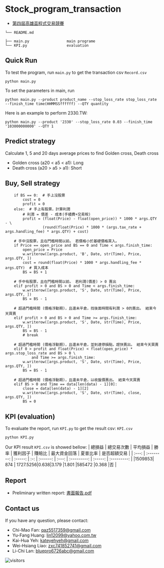 # Stock_program_transaction  
- [第四屆高雄盃程式交易競賽](https://bhuntr.com/tw/competitions/eqpkavrw0olm1wupbd)  

```
└── README.md 

├── main.py                 main programe
└── KPI.py                  evaluation 
```  

## Quick Run
To test the program, run `main.py` to get the transaction csv `Record.csv`  
```
python main.py
```
To set the parameters in main, run
```
python main.py --product product_name --stop_loss_rate stop_loss_rate --finish_time time(HHMMSSffffff) --QTY quantity
```
Here is an example to perform 2330.TW:
```
python main.py --product '2330' --stop_loss_rate 0.03 --finish_time '103000000000' --QTY 1
```

## Predict strategy  
Calculate 1, 5 and 20 days average prices to find Golden cross, Death cross  
- Golden cross (a20 < a5 < a1): Long  
- Death cross (a20 > a5 > a1): Short

## Buy, Sell strategy  
```
    if BS == 0:  # 手上沒股票
        cost = 0
        profit = 0
    else:  # 手上有股票，計算利潤
        # 利潤 = 價差 - 成本(手續費+交易稅)
        profit = (float(Price) - float(open_price)) * 1000 * args.QTY - \
                 (round(float(Price) * 1000 * (args.tax_rate + args.handling_fee) * args.QTY) + cost)

    # 手中沒股票，且在門檻時間以前。 若價格小於基礎價格買入。
    if Price == open_price and BS == 0 and Time < args.finish_time:
        open_price = Price
        w.writerow([args.product, 'B', Date, str(Time), Price, args.QTY, ])
        cost = round(float(Price) * 1000 * args.handling_fee * args.QTY)  # 買入成本
        BS = BS + 1

    # 手中有股票，且在門檻時間以前。 若利潤(價差) > 0 賣出
    elif profit > 0 and BS > 0 and Time < args.finish_time:
        w.writerow([args.product, 'S', Date, str(Time), Price, args.QTY, ])
        BS = BS - 1

    # 超過門檻時間 (價格浮動期)，且還未平倉，找後面時間有利潤 > 0的賣出。 結束今天買賣
    elif profit > 0 and BS > 0 and Time >= args.finish_time:
        w.writerow([args.product, 'S', Date, str(Time), Price, args.QTY, ])
        BS = BS - 1
        # break

    # 超過門檻時間 (價格浮動期)，且還未平倉，並到達停損點，趕快賣出。 結束今天買賣
    elif 0 > profit and float(Price) < float(open_price) * args.stop_loss_rate and BS > 0 \
            and Time >= args.finish_time:
        w.writerow([args.product, 'S', Date, str(Time), Price, args.QTY, ])
        BS = BS - 1

    # 超過門檻時間 (價格浮動期)，且還未平倉，以收盤價賣出。 結束今天買賣
    elif BS > 0 and Time == data[len(data) - 1][0]:
        close = data[len(data) - 1][2]
        w.writerow([args.product, 'S', Date, str(Time), close, args.QTY, ])
        BS = 0
```

## KPI (evaluation)  
To evaluate the report, run `KPI.py` to get the result csv: `KPI.csv`
```
python KPI.py
```
Our KPI result `KPI.csv` is showed bellow:
| 總損益 | 總交易次數 | 平均損益 | 勝率 | 獲利因子 | 賺賠比 | 最大資金回落 | 夏普比率 | 是否超額交易 |
| :---: | :--------: | :-----: | :-: | :------: | :---: | :---------: | :-----: | :---------: |
|1509853| 874       | 1727.5256|0.638|3.179    |1.801 |585472       |0.368   |否            |

## Report  
- Preliminary written report: [書面報告.pdf](https://drive.google.com/file/d/1wkxdQN863TYorcstUOdHMq1jP3j1MU0g/view?usp=sharing)  

## Contact us  
If you have any question, please contact:  
- Chi-Mao Fan: qaz5517359@gmail.com  
- Yu-Fang Huang: lin12099@yahoo.com.tw  
- Kai-Hua Yeh: kateyehyeh@gmail.com  
- Wei-Hsiang Liao: zxc741852741@gmail.com  
- Li-Chi Lan: bluepro6726abc@gmail.com  

![visitors](https://visitor-badge.glitch.me/badge?page_id=FanChiMao/Stock_AICUP)  
